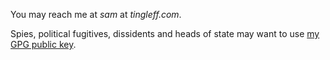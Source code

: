 You may reach me at *sam* at *tingleff.com*.

Spies, political fugitives, dissidents and heads of state may want to use [my GPG public key](/misc/pgp-public-key.asc).

